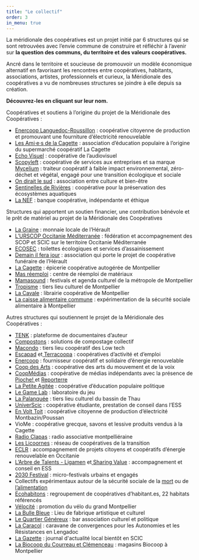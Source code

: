 ```yaml
---
title: "Le collectif"
order: 3
in_menu: true
---
```

La méridionale des coopératives est un projet initié par 6 structures qui se sont retrouvées avec l’envie commune de construire et réfléchir à l’avenir sur **la question des communs, du territoire et des valeurs coopératives.**

Ancré dans le territoire et soucieuse de promouvoir un modèle économique alternatif en favorisant les rencontres entre coopératives, habitants, associations, artistes, professionnels et curieux, la Méridionale des coopératives a vu de nombreuses
structures se joindre à elle depuis sa création.

**Découvrez-les en cliquant sur leur nom.**

<p class="encart">Coopératives et soutiens à l’origine du projet de la Méridionale des Coopératives :</p>

- [Enercoop Languedoc-Roussillon](https://www.enercoop.fr/nos-cooperatives/languedoc-roussillon) : coopérative citoyenne de production et promouvant une fourniture d’électricité renouvelable
- [Les Ami·e·s de la Cagette](https://www.lesami-esdelacagette.fr/) : association d’éducation populaire à l’origine du supermarché
coopératif La Cagette
- [Echo Visuel](https://echovisuel.fr/accueil/) : coopérative de l’audiovisuel
- [Scopyleft](http://scopyleft.fr/) : coopérative de services aux entreprises et sa marque [Mycelium](https://mycetraiteur.fr/) : traiteur coopératif à faible impact environnemental, zéro-déchet et végétal, engagé pour une transition écologique et sociale
- [On dirait le sud](https://www.ondiraitlesud.org/) : association entre culture et bien-être
- [Sentinelles de Rivières](https://sdr34.fr/) : coopérative pour la préservation des écosystèmes aquatiques
- [La NEF](https://www.lanef.com/) : banque coopérative, indépendante et éthique

<p class="encart">Structures qui apportent un soutien financier, une contribution bénévole et le prêt de matériel au projet de la Méridionale des Coopératives </p>

- [La Graine](https://lagraine34.org/) : monnaie locale de l’Hérault
- [L’URSCOP Occitanie Méditerranée](https://www.scopoccitanie.coop/l-association-urscop-occitanie) : fédération et accompagnement des SCOP et SCIC sur le territoire Occitanie Méditerranée
- [ECOSEC](https://www.ecosec.fr/) : toilettes écologiques et services d’assainissement
- [Demain il fera jour](https://coopfun34.wordpress.com/) : association qui porte le projet de coopérative funéraire de l’Hérault
- [La Cagette](https://lacagette-coop.fr/?PagePrincipale) : épicerie coopérative autogérée de Montpellier
- [Mas réemploi](https://mas-reemploi.fr/) : centre de réemploi de matériaux
- [Mamasound](https://www.mamasound.fr/) : festivals et agenda culturel de la métropole de Montpellier
- [Tropisme](https://www.tropisme.coop/) : tiers lieu culturel de Montpellier
- [La Cavale](https://librairielacavale.coop/) : librairie coopérative de Montpellier
- [La caisse alimentaire commune](https://securite-sociale-alimentation.org/initiative/caisse-commune-de-lalimentation-montpellier/) : expérimentation de la sécurité sociale alimentaire à Montpellier

<p class="encart"> Autres structures qui soutiennent le projet de la Méridionale des Coopératives :</p>

- [TENK](https://www.tenk.fr/) : plateforme de documentaires d’auteur
- [Compostons](https://www.compostons.org/) : solutions de compostage collectif
- [Macondo](https://lowtechlab.org/fr/les-outils/annuaire/initiative-recnug5LTpudnhNfj) : tiers lieu coopératif des Low tech
- [Escapad](https://www.escapad.coop/) et[ Terracoopa](https://terracoopa.com/) : coopératives d’activité et d’emploi
- [Enercoop](https://www.enercoop.fr/) : fournisseur coopératif et solidaire d’énergie renouvelable
- [Coop des Arts](https://studiolanef.com/) : coopérative des arts du mouvement et de la voix
- [CoopMédias](https://coopmedias.org/) : coopérative de médias indépendants avec la présence de[ Pioche! ](https://piochemag.fr/)et [Reporterre](https://reporterre.net/)
- [La Petite Agitée](https://lapetiteagitee.org/les-agite-e-s/) : coopérative d’éducation populaire politique
- [Le Game Lab](https://legamelab.com/) : laboratoire du jeu
- [La Palanquée](https://www.lapalanquee.org/) : tiers lieu culturel du bassin de Thau
- [UniverScic](https://universcic.wordpress.com/presentation-cooperative/) : coopérative étudiante, prestation de conseil dans l’ESS
- [En Volt Toit](https://www.en-volt-toit.fr/?AccueiL) : coopérative citoyenne de production d’électricité Montbazin/Poussan
- VioMe : coopérative grecque, savons et lessive produits vendus à la Cagette
- [Radio Clapas](https://www.radioclapas.fr/) : radio associative montpelliéraine
- [Les Licoornes](https://leslicoornes.coop/) : réseau de coopératives de la transition
- [ECLR](https://ec-lr.org/) : accompagnement de projets citoyens et coopératifs d’énergie renouvelable en Occitanie
- [L’Arbre de Talents - Ligamen](https://www.linkedin.com/company/ligamen/about/) et[ ](https://www.sharingvalue.fr/)[Sharing Value](https://www.sharingvalue.fr/) : accompagnement et conseil en ESS
- [2030 Festival](https://2030festival.org/) : micro-festivals urbains et engagés
- Collectifs expérimentaux autour de la sécurité sociale de la [mort](https://secu-sociale-mort.alwaysdata.net/#/) ou de [l’alimentation](https://tav-montpellier.xyz/?Montpellier)
- [Ecohabitons](https://ecohabitons.org/) : regroupement de coopératives d’habitant.es, 22 habitats référencés
- [Vélocité](https://www.velocite-montpellier.fr/) : promotion du vélo du grand Montpellier
- [La Bulle Bleue](https://www.labullebleue.fr/) : Lieu de fabrique artistique et culturel
- [Le Quartier Généreux](https://quartiergenereux.fr/) : bar association culturel et politique
- [La Caracol](https://www.facebook.com/profile.php?id=100068963177309&rdid=8FcbuM7wxwtPh2Wt&share_url=https%3A%2F%2Fwww.facebook.com%2Fshare%2F1XhtDynLox%2F) : caravane de convergences pour les Autonomies et les Résistances en Lengadoc 
- [La Gazette](https://www.lagazettedemontpellier.fr/) : journal d'actualité local bientôt en SCIC
- [La Biocoop du Courreau et Clémenceau](https://montpellier-courreau.biocoop.net/) : magasins Biocoop à Montpellier
